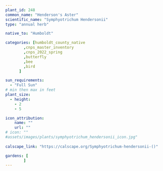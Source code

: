 ```yaml
---
plant_id: 248 
common_name: "Henderson's Aster"
scientific_name: "Symphyotrichum Hendersonii"
type: "annual herb"

native_to: "Humboldt"

categories: [humboldt_county_native
        ,cnps_master_inventory
        ,cnps_2022_spring
        ,butterfly
        ,bee
        ,bird
      ]

sun_requirements:
  - "Full Sun"
# min then max in feet
plant_size:
  - height: 
    - 2 
    - 5

icon_attribution: 
    name: ""
    url: ""
# icon: ""
#assets/images/plants/symphyotrichum_hendersonii_icon.jpg"
 
calscape_link: "https://calscape.org/Symphyotrichum-hendersonii-()"

gardens: [
        ]
---
```








